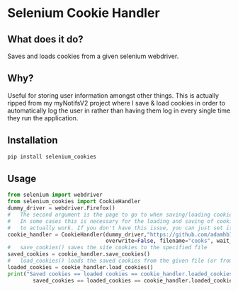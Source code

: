 # Selenium Cookie Handler

## What does it do?
Saves and loads cookies from a given selenium webdriver.

## Why?
Useful for storing user information amongst other things. This is 
actually ripped from my myNotifsV2 project where I save & load cookies in
order to automatically log the user in rather than having them log 
in every single time they run the application. 

## Installation
```bash
pip install selenium_cookies
```
## Usage
```python
from selenium import webdriver
from selenium_cookies import CookieHandler
dummy_driver = webdriver.Firefox()
#   The second argument is the page to go to when saving/loading cookies.
#   In some cases this is necessary for the loading and saving of cookies
#   to actually work. If you don't have this issue, you can just set it to None.
cookie_handler = CookieHandler(dummy_driver,"https://github.com/adamhb123/selenium_cookies", 
                               overwrite=False, filename="cooks", wait_time=5)
#   save_cookies() saves the site cookies to the specified file
saved_cookies = cookie_handler.save_cookies()
#   load_cookies() loads the saved cookies from the given file (or from the most recently saved one)
loaded_cookies = cookie_handler.load_cookies()
print("Saved cookies == loaded cookies == cookie_handler.loaded_cookies: " + str(
        saved_cookies == loaded_cookies == cookie_handler.loaded_cookies))
```
